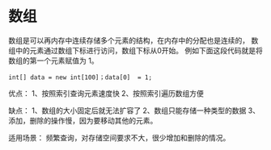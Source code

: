 # 数组
数组是可以再内存中连续存储多个元素的结构，在内存中的分配也是连续的，
数组中的元素通过数组下标进行访问，数组下标从0开始。
例如下面这段代码就是将数组的第一个元素赋值为 1。

```
int[] data = new int[100]；data[0]  = 1;
```

优点：
1、按照索引查询元素速度快
2、按照索引遍历数组方便

缺点：
1、数组的大小固定后就无法扩容了
2、数组只能存储一种类型的数据
3、添加，删除的操作慢，因为要移动其他的元素。

适用场景：
频繁查询，对存储空间要求不大，很少增加和删除的情况。


